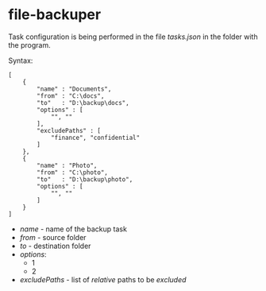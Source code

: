 # file-backuper

Task configuration is being performed in the file *tasks.json* in the folder with the program.

Syntax:

	[
		{
			"name" : "Documents",
			"from" : "C:\docs",
			"to"   : "D:\backup\docs",
			"options" : [
				"", ""
			],
			"excludePaths" : [
				"finance", "confidential"
			]
		},
		{
			"name" : "Photo",
			"from" : "C:\photo",
			"to"   : "D:\backup\photo",
			"options" : [
				"", ""
			]
		}
	]

- *name* - name of the backup task
- *from* - source folder
- *to* - destination folder
- *options*:
    - 1
    - 2
- *excludePaths* - list of *relative* paths to be *excluded*

